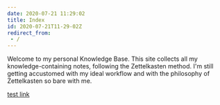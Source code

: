 ```yaml
---
date: 2020-07-21 11:29:02 
title: Index
id: 2020-07-21T11-29-02Z
redirect_from: 
 - /
---
```


Welcome to my personal Knowledge Base. This site collects all my
knowledge-containing notes, following the Zettelkasten method. I'm still getting accustomed with my ideal workflow
and with the philosophy of Zettelkasten so bare with me. 

[test link](./2020-07-25T12-11-26Z.md)
